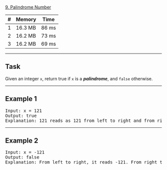 [9. Palindrome Number](https://leetcode.com/problems/palindrome-number/)

| # | Memory | Time |
| - | ----- | -------- |
| 1 |16.3 MB|86 ms
| 2 |16.2 MB|73 ms
| 3 |16.2 MB|69 ms

---

## Task
Given an integer <code>x</code>, return true if <code>x</code> is a ***palindrome***, and <code>false</code> otherwise.

---

## Example 1
<pre>
Input: x = 121
Output: true
Explanation: 121 reads as 121 from left to right and from right to left.
</pre>
---

## Example 2
<pre>
Input: x = -121
Output: false
Explanation: From left to right, it reads -121. From right to left, it becomes 121-. Therefore it is not a palindrome.
</pre>